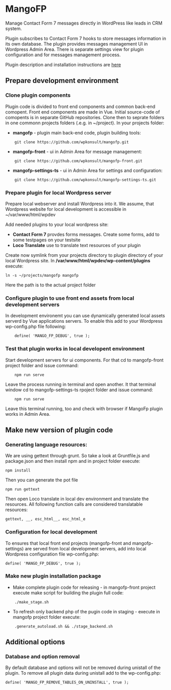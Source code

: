 # MangoFP
Manage Contact Form 7 messages directly in WordPress like leads in CRM system.

Plugin subscribes to Contact Form 7 hooks to store messages information in its own database. The plugin provides messages management UI in Wordpress Admin Area. There is separate settings view for plugin configuration and for messages management process.

Plugin description and installation instructions are [here](https://mangofp.net)

## Prepare development environment
### Clone plugin components
Plugin code is divided to front end components and common back-end comopent. Front end components are made in Vue. Initial source-code of comopents is in separate GitHub repositories. Clone then to seprate folders in one commonn projects folders (.e.g. in ~/project). In your projects folder: 
* **mangofp** - plugin main back-end code, plugin building tools:
```
	git clone https://github.com/wpkonsult/mangofp.git
```
* **mangofp-front** - ui in Admin Area for message management:
```
	git clone https://github.com/wpkonsult/mangofp-front.git
```
* **mangofp-settings-ts** - ui in Admin Area for settings and configuration:
```
	git clone https://github.com/wpkonsult/mangofp-settings-ts.git
```

### Prepare plugin for local Wordpress server
Prepare local webserver and install Wordpress into it. We assume, that Wordpress website for local development is accessible in  ~/var/www/html/wpdev

Add needed plugins to your local wordpress site:
* **Contact Form 7** provdes forms messages. Create some forms, add to some testpages on your testsite
* **Loco Translate** use to translate text resources of your plugin

Create now symlink from your projects directory to plugin directory of your local Wordpress site.
In **/var/www/html/wpdev/wp-content/plugins** execute:
```
ln -s ~/projects/mangofp mangofp
```
Here the path is to the actual project folder

### Configure plugin to use front end assets from local development servers
In development environemt you can use dynamically generated local assets serverd by Vue applications servers. To enable this add to your Wordpress wp-config.php file following:
```
	define( 'MANGO_FP_DEBUG', true );
```

### Test that plugin works in local developent environment
Start development servers for ui components. For that cd to mangofp-front project folder and issue command:
```
	npm run serve
```
Leave the process running in terminal and open another. It that terminal window cd to mangofp-settings-ts rpoject folder and issue command:
```
	npm run serve
```
Leave this terminal running, too and check with browser if MangoFp plugin works in Admin Area.

## Make new version of plugin code

### Generating language resources:
We are using gettext through grunt. So take a look at Gruntfile.js and package.json and then install npm and in project folder execute:

```
npm install
```
Then you can generate the pot file

```
npm run gettext
```

Then open Loco translate in local dev environment and translate the resources. All following function calls are considered translatable resources:
```
gettext, __, esc_html__, esc_html_e
```

### Configuration for local development
To ensures that local front end projects (mangofp-front and mangofp-settings) are served from local development servers, add into local Wordpress configuration file wp-config.php:

	define( 'MANGO_FP_DEBUG', true );

### Make new plugin installation package
* Make complete plugin code for releasing - in mangofp-front project execute make script for building the plugin full code:
```
	./make_stage.sh
```

* To refresh only backend php of the pugin code in staging - execute in mangofp project folder execute:
```
	.generate_autoload.sh && ./stage_backend.sh
```

## Additional options 

### Database and option removal
By default database and options will not be removed during unistall of the plugin. To remove all plugin data during unistall add to the wp-config.php:

	define( 'MANGO_FP_REMOVE_TABLES_ON_UNINSTALL', true );

